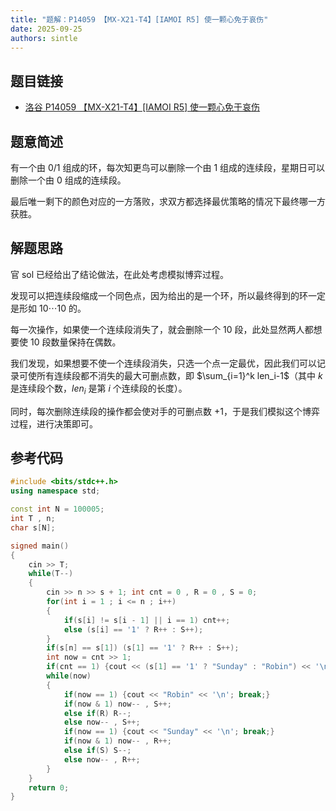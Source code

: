 ```yaml
---
title: "题解：P14059 【MX-X21-T4】[IAMOI R5] 使一颗心免于哀伤"
date: 2025-09-25
authors: sintle
---
```


## 题目链接

- [洛谷 P14059 【MX-X21-T4】[IAMOI R5] 使一颗心免于哀伤](https://www.luogu.com.cn/problem/P14059)

## 题意简述

有一个由 $0/1$ 组成的环，每次知更鸟可以删除一个由 $1$ 组成的连续段，星期日可以删除一个由 $0$ 组成的连续段。

最后唯一剩下的颜色对应的一方落败，求双方都选择最优策略的情况下最终哪一方获胜。

## 解题思路

官 sol 已经给出了结论做法，在此处考虑模拟博弈过程。

发现可以把连续段缩成一个同色点，因为给出的是一个环，所以最终得到的环一定是形如 $10\cdots10$ 的。

每一次操作，如果使一个连续段消失了，就会删除一个 $10$ 段，此处显然两人都想要使 $10$ 段数量保持在偶数。

我们发现，如果想要不使一个连续段消失，只选一个点一定最优，因此我们可以记录可使所有连续段都不消失的最大可删点数，即 $\sum_{i=1}^k len_i-1$（其中 $k$ 是连续段个数，$len_i$ 是第 $i$ 个连续段的长度）。

同时，每次删除连续段的操作都会使对手的可删点数 $+1$，于是我们模拟这个博弈过程，进行决策即可。

## 参考代码
```cpp
#include <bits/stdc++.h>
using namespace std;

const int N = 100005;
int T , n;
char s[N];

signed main()
{
    cin >> T;
    while(T--)
    {
        cin >> n >> s + 1; int cnt = 0 , R = 0 , S = 0;
        for(int i = 1 ; i <= n ; i++)
        {
            if(s[i] != s[i - 1] || i == 1) cnt++;
            else (s[i] == '1' ? R++ : S++);
        }
        if(s[n] == s[1]) (s[1] == '1' ? R++ : S++);
        int now = cnt >> 1;
        if(cnt == 1) {cout << (s[1] == '1' ? "Sunday" : "Robin") << '\n'; continue;}
        while(now)
        {
            if(now == 1) {cout << "Robin" << '\n'; break;}
            if(now & 1) now-- , S++;
            else if(R) R--;
            else now-- , S++;
            if(now == 1) {cout << "Sunday" << '\n'; break;}
            if(now & 1) now-- , R++;
            else if(S) S--;
            else now-- , R++;
        }
    }
    return 0;
}
```